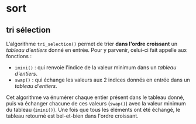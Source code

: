 # sort

## tri sélection
L'algorithme `tri_selection()` permet de trier **dans l'ordre croissant** un *tableau d'entiers* donné en entrée.
Pour y parvenir, celui-ci fait appelle aux fonctions :
- `imini()` : qui renvoie l'indice de la valeur minimum dans un *tableau d'entiers*.
- `swap()` : qui échange les valeurs aux 2 indices donnés en entrée dans un *tableau d'entiers*.

Cet algorithme va énumérer chaque entier présent dans le tableau donné, puis va échanger chacune de ces valeurs (`swap()`) avec la valeur minimum du tableau (`imini()`).
Une fois que tous les éléments ont été échangé, le tableau retourné est bel-et-bien dans l'ordre croissant.